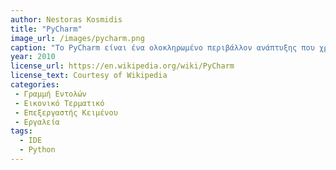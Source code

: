 ```yaml
---
author: Nestoras Kosmidis
title: "PyCharm"
image_url: /images/pycharm.png
caption: "Το PyCharm είναι ένα ολοκληρωμένο περιβάλλον ανάπτυξης που χρησιμοποιείται για προγραμματισμό στην Python. Παρέχει ανάλυση κώδικα, γραφικό εντοπισμό σφαλμάτων, ενσωματωμένο ελεγκτή μονάδας, ενοποίηση με συστήματα ελέγχου εκδόσεων και υποστηρίζει την ανάπτυξη ιστού με το Django."
year: 2010
license_url: https://en.wikipedia.org/wiki/PyCharm
license_text: Courtesy of Wikipedia
categories:
 - Γραμμή Εντολών
 - Εικονικό Τερματικό
 - Επεξεργαστής Κειμένου
 - Εργαλεία
tags:
  - IDE
  - Python
---
```


